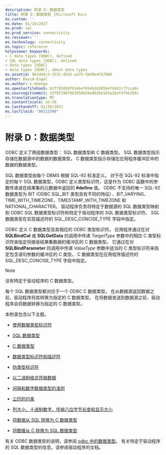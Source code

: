 ```yaml
---
description: 附录 D：数据类型
title: 附录 D：数据类型 |Microsoft Docs
ms.custom: ''
ms.date: 01/19/2017
ms.prod: sql
ms.prod_service: connectivity
ms.reviewer: ''
ms.technology: connectivity
ms.topic: reference
helpviewer_keywords:
- C data types [ODBC], defined
- SQL data types [ODBC], defined
- data types [ODBC]
- data types [ODBC], about data types
ms.assetid: 981d49c3-3531-4543-aa75-5bd9e4f67000
author: David-Engel
ms.author: v-daenge
ms.openlocfilehash: b2ff95858f654bef654b18105b4fda52c77cca0c
ms.sourcegitcommit: 33f0f190f962059826e002be165a2bef4f9e350c
ms.translationtype: MT
ms.contentlocale: zh-CN
ms.lasthandoff: 01/30/2021
ms.locfileid: "99212548"
---
```

# <a name="appendix-d-data-types"></a>附录 D：数据类型
ODBC 定义了两组数据类型： SQL 数据类型和 C 数据类型。 SQL 数据类型指示存储在数据源中的数据的数据类型。 C 数据类型指示存储在应用程序缓冲区中的数据的数据类型。  
  
 SQL 数据类型由每个 DBMS 根据 SQL-92 标准定义。 对于在 SQL-92 标准中指定的每个 SQL 数据类型，ODBC 定义类型标识符，这是作为 ODBC 函数中的参数传递或在结果集的元数据中返回的 **#define** 值。 ODBC 不支持的唯一 SQL-92 数据类型为 BIT (ODBC SQL_BIT 类型具有不同的特征) 、BIT_VARYING、TIME_WITH_TIMEZONE、TIMESTAMP_WITH_TIMEZONE 和 NATIONAL_CHARACTER。 驱动程序负责将特定于数据源的 SQL 数据类型映射到 ODBC SQL 数据类型标识符和特定于驱动程序的 SQL 数据类型标识符。 SQL 数据类型在实现描述符的 SQL_DESC_CONCISE_TYPE 字段中指定。  
  
 ODBC 定义 C 数据类型及其相应的 ODBC 类型标识符。 应用程序通过在对 **SQLBindCol** 或 **SQLGetData** 的调用中传递 *TargetType* 参数中的相应 C 类型标识符来指定将接收结果集数据的缓冲区的 C 数据类型。 它通过在对 **SQLBindParameter** 的调用中传递 *ValueType* 参数中适当的 C 类型标识符来指定包含语句参数的缓冲区的 C 类型。 C 数据类型在应用程序描述符的 SQL_DESC_CONCISE_TYPE 字段中指定。  
  
> [!NOTE]  
>  没有特定于驱动程序的 C 数据类型。  
  
 每个 SQL 数据类型都对应于一个 ODBC C 数据类型。 在从数据源返回数据之前，驱动程序将其转换为指定的 C 数据类型。 在将数据发送到数据源之前，驱动程序会将数据转换为指定的 C 数据类型。  
  
 本附录包含以下主题。  
  
-   [使用数据类型标识符](../../../odbc/reference/appendixes/using-data-type-identifiers.md)  
  
-   [SQL 数据类型](../../../odbc/reference/appendixes/sql-data-types.md)  
  
-   [C 数据类型](../../../odbc/reference/appendixes/c-data-types.md)  
  
-   [数据类型标识符和描述符](../../../odbc/reference/appendixes/data-type-identifiers-and-descriptors.md)  
  
-   [伪类型标识符](../../../odbc/reference/appendixes/pseudo-type-identifiers.md)  
  
-   [以二进制格式传输数据](../../../odbc/reference/appendixes/transferring-data-in-its-binary-form.md)  
  
-   [间隔和数字数据类型的准则](../../../odbc/reference/appendixes/guidelines-for-interval-and-numeric-data-types.md)  
  
-   [公历的约束](../../../odbc/reference/appendixes/constraints-of-the-gregorian-calendar.md)  
  
-   [列大小、十进制数字、传输八位字节长度和显示大小](../../../odbc/reference/appendixes/column-size-decimal-digits-transfer-octet-length-and-display-size.md)  
  
-   [将数据从 SQL 转换为 C 数据类型](../../../odbc/reference/appendixes/converting-data-from-sql-to-c-data-types.md)  
  
-   [将数据从 C 转换为 SQL 数据类型](../../../odbc/reference/appendixes/converting-data-from-c-to-sql-data-types.md)  
  
 有关 ODBC 数据类型的说明，请参阅 [odbc 中的数据类型](../../../odbc/reference/develop-app/data-types-in-odbc.md)。 有关特定于驱动程序的 SQL 数据类型的信息，请参阅驱动程序的文档。
